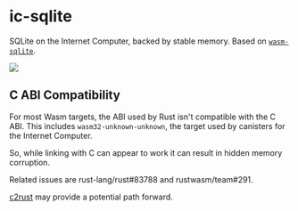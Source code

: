# ic-sqlite

SQLite on the Internet Computer, backed by stable memory. Based on [`wasm-sqlite`](https://github.com/rkusa/wasm-sqlite/tree/8af1b8cd59ee28153a3d24c3a73c551c4f272483).

![](https://img.shields.io/badge/status%EF%B8%8F-incomplete-blueviolet)

## C ABI Compatibility

For most Wasm targets, the ABI used by Rust isn't compatible with the C ABI. This includes `wasm32-unknown-unknown`, the target used by canisters for the Internet Computer.

So, while linking with C can appear to work it can result in hidden memory corruption.

Related issues are rust-lang/rust#83788 and rustwasm/team#291.

[c2rust](https://c2rust.com) may provide a potential path forward.
